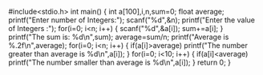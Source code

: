 #include<stdio.h>
int main()
{
  int a[100],i,n,sum=0;
  float average;
  printf("Enter number of  Integers:"); 
    scanf("%d",&n);
  printf("Enter the value of Integers :");
  for(i=0; i<n; i++)
  {
    scanf("%d",&a[i]);
    sum+=a[i];
  }
  printf("The sum is: %d\n",sum);
  average=sum/n;
  printf("Average is %.2f\n",average);
  for(i=0; i<n; i++)
    {
      if(a[i]>average)
      printf("The number greater than average is %d\n",a[i]);
    }
  for(i=0; i<10; i++)
  {
    if(a[i]<average)
    printf("The number smaller than average is %d\n",a[i]);
    }
   return 0;
 }
